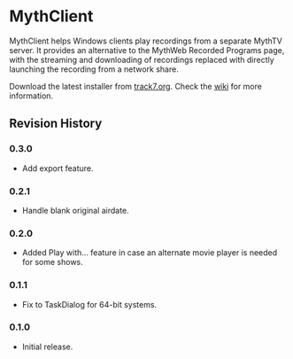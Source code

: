 # MythClient
MythClient helps Windows clients play recordings from a separate MythTV server.  It provides an alternative to the MythWeb Recorded Programs page, with the streaming and downloading of recordings replaced with directly launching the recording from a network share.

Download the latest installer from [track7.org](http://www.track7.org/analogu/net/mythclient/).  Check the [wiki](https://github.com/misterhaan/MythClient/wiki/) for more information.

## Revision History
### 0.3.0
* Add export feature.
### 0.2.1
* Handle blank original airdate.
### 0.2.0
* Added Play with... feature in case an alternate movie player is needed for some shows.
### 0.1.1
* Fix to TaskDialog for 64-bit systems.
### 0.1.0
* Initial release.